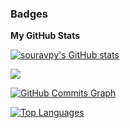 

### Badges

<b>My GitHub Stats</b>

<a href="http://www.github.com/souravpy"><img src="https://github-readme-stats.vercel.app/api?username=souravpy&show_icons=true&hide=&count_private=true&title_color=0891b2&text_color=ffffff&icon_color=0891b2&bg_color=1c1917&hide_border=true&show_icons=true" alt="souravpy's GitHub stats" /></a>

<a href="http://www.github.com/souravpy"><img src="https://github-readme-streak-stats.herokuapp.com/?user=souravpy&stroke=ffffff&background=1c1917&ring=0891b2&fire=0891b2&currStreakNum=ffffff&currStreakLabel=0891b2&sideNums=ffffff&sideLabels=ffffff&dates=ffffff&hide_border=true" /></a>

<a href="http://www.github.com/souravpy"><img src="https://activity-graph.herokuapp.com/graph?username=souravpy&bg_color=1c1917&color=ffffff&line=0891b2&point=ffffff&area_color=1c1917&area=true&hide_border=true&custom_title=GitHub%20Commits%20Graph" alt="GitHub Commits Graph" /></a>

<a href="https://github.com/souravpy" align="left"><img src="https://github-readme-stats.vercel.app/api/top-langs/?username=souravpy&langs_count=10&title_color=0891b2&text_color=ffffff&icon_color=0891b2&bg_color=1c1917&hide_border=true&locale=en&custom_title=Top%20%Languages" alt="Top Languages" /></a>

